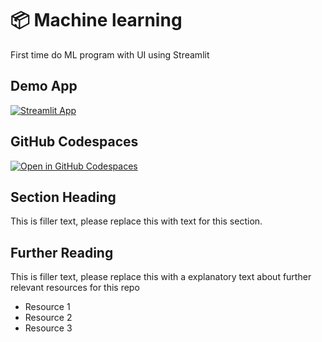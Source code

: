 # 📦 Machine learning

First time do ML program with UI using Streamlit

## Demo App

[![Streamlit App](https://static.streamlit.io/badges/streamlit_badge_black_white.svg)](https://ML_APP.streamlit.app/)

## GitHub Codespaces

[![Open in GitHub Codespaces](https://github.com/codespaces/badge.svg)](https://codespaces.new/streamlit/app-starter-kit?quickstart=1)

## Section Heading

This is filler text, please replace this with text for this section.

## Further Reading

This is filler text, please replace this with a explanatory text about further relevant resources for this repo
- Resource 1
- Resource 2
- Resource 3
